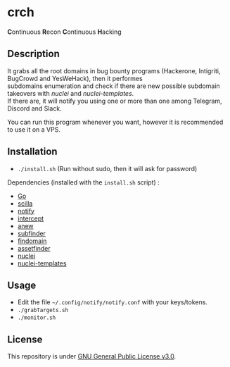 # crch
**C**ontinuous **R**econ **C**ontinuous **H**acking

## Description

It grabs all the root domains in bug bounty programs (Hackerone, Intigriti, BugCrowd and YesWeHack), then it performes  
subdomains enumeration and check if there are new possible subdomain takeovers with *nuclei* and *nuclei-templates*.  
If there are, it will notify you using one or more than one among Telegram, Discord and Slack.

You can run this program whenever you want, however it is recommended to use it on a VPS.

## Installation

- `./install.sh` (Run without sudo, then it will ask for password)

Dependencies (installed with the `install.sh` script) :
  - [Go](https://go.dev/learn/)
  - [scilla](https://github.com/edoardottt/scilla)
  - [notify](https://github.com/projectdiscovery/notify/cmd/notify)
  - [intercept](https://github.com/projectdiscovery/notify/cmd/intercept)
  - [anew](https://github.com/tomnomnom/anew)
  - [subfinder](https://github.com/projectdiscovery/subfinder/v2/cmd/subfinder)
  - [findomain](https://github.com/findomain/findomain)
  - [assetfinder](https://github.com/tomnomnom/assetfinder)
  - [nuclei](https://github.com/projectdiscovery/nuclei/v2/cmd/nuclei)
  - [nuclei-templates](https://github.com/projectdiscovery/nuclei-templates)

## Usage

- Edit the file `~/.config/notify/notify.conf` with your keys/tokens.
- `./grabTargets.sh`
- `./monitor.sh`

## License

This repository is under [GNU General Public License v3.0](https://github.com/Fricciolosa-Red-Team/crch/blob/main/LICENSE).
